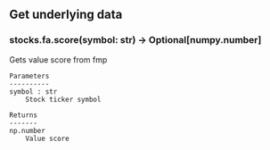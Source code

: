 ## Get underlying data 
### stocks.fa.score(symbol: str) -> Optional[numpy.number]

Gets value score from fmp

    Parameters
    ----------
    symbol : str
        Stock ticker symbol

    Returns
    -------
    np.number
        Value score
